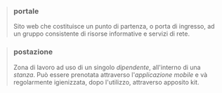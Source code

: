 >### portale
>Sito web che costituisce un punto di partenza, o porta di ingresso, ad un gruppo consistente di risorse informative e servizi di rete.  

>### postazione
>Zona di lavoro ad uso di un singolo *dipendente*, all'interno di una *stanza*. Può essere prenotata attraverso l'*applicazione mobile* e và regolarmente igienizzata, dopo l'utilizzo, attraverso apposito kit.
